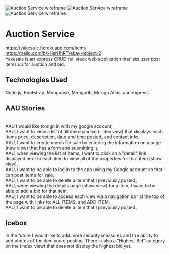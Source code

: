 ![Auction Service wireframe](https://imgur.com/SjZkGzN.png)
![Auction Service wireframe](https://imgur.com/jVDffmD.png)
![Auction Service wireframe](https://imgur.com/sUo26es.png)

# Auction Service
https://yakesale.herokuapp.com/items
<br>https://trello.com/b/xHsN1hRT/ebay-project-2
<br>Yakesale is an express CRUD full stack web application that lets user post items up for auction and bid.
## Technologies Used
Node.js, Bootstrap, Mongoose, Mongodb, Mongo Atlas, and express

## AAU Stories
<br>AAU I would like to sign in with my google account,
<br>AAU, I want to view a list of all merchandise (index view) that displays each Items price, description, date and time posted, and contact info,
<br>AAU, I want to create merch for sale by entering the information on a page (new view) that has a form and submitting it,
<br>AAU, when viewing the list of items, I want to click on a "detail" link displayed next to each item to view all of the properties for that item (show view),
<br>AAU, I want to be able to log in to the app using my Google account so that I can post items for sale,
<br>AAU, I want to be able to delete a item that I previously posted,
<br>AAU, when viewing the details page (show view) for a item, I want to be able to add a bid for that item,
<br>AAU, I want to be able to access each view via a navigation bar at the top of the page with links to:  ALL ITEMS, and ADD ITEM,
<br>AAU, I want to be able to delete a item that I previously posted.

## Icebox
In the future I would like to add more security measures and the ability to add photos of the item youre posting. There is also a "Highest Bid" category on the (index view) that does not display the highest bid yet.
